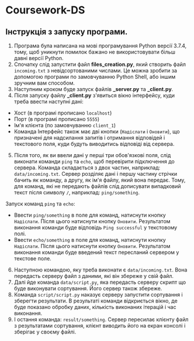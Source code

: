 # Coursework-DS

## Інструкція  з запуску програми. ##

1. Програма була написана на мові програмування Python версії 3.7.4, тому, щоб уникнути помилок бажано не використовувати більш давні версії Python.
2. Спочатку слід запустити файл **files_creation.py**, який створить файл `incoming.txt` з невідсортованими числами. Це можна зробити за допомогою програми по замовчуванню Python Shell, або іншим зручним вам способом.
3. Наступним кроком буде запуск файлів   **_server.py** та **_client.py**.
4. Після запуску файлу **_client.py** з'явиться вікно інтерфейсу, куди треба ввести наступні дані:
* Хост (в програмі прописано `localhost`)
* Порт (в програмі прописано `5555`)
* Ім'я клієнта (по замовчуванню `client_1`)
* Команда
Інтерфейс також має дві кнопки (`Надіслати` і `Оновити`), що призначені для надсилання запитів і отримання відповідей і текстового поля, куди будуть виводитись відповіді від сервера.
5. Після того, як ви ввели дані у перші три обов'язкові поля, слід виконати команди `ping` та `echo`, щоб перевірити підключення до сервера. Команда складається з двох частин, наприклад: `data/incoming.txt`. Сервер розділяє дані і першу частину стрічки бачить як команду, а другу, як ім'я файлу, який вона передає. Тому, для команд, які не передають файлів слід дописувати випадковий текст після символу `/`, наприклад: `ping/something`.

Запуск команд `ping` та `echo`:
* Ввести `ping/something` в поле для команд, натиснути кнопку `Надіслати`. Після цього натиснути кнопку `Оновити`. Результатом виконання команди буде відповідь `Ping successful` у текстовому полі.
* Ввести `echo/something` в поле для команд, натиснути кнопку `Надіслати`. Після цього натиснути кнопку `Оновити`. Результатом виконання команди буде введений текст пересланий  сервером у текстове поле.
6. Наступною командою, яку треба виконати є `data/incoming.txt`. Вона передасть серверу файл з даними, які він збереже у свій файл.
7. Далі йде команда `data/script.py`, яка передасть серверу скрипт що буде виконувати сортування. Його сервер також збереже.
8. Команда `script/script.py` наказує серверу запустити сортування і зберегти результати. В результаті команди відкриється вікно, де буде показано обробку даних, кількість виконаних ітерацій і час виконання.
9. І остання команда: `result/something`. Сервер пересилає клієнту файл з результатами сортування, клієнт виводить його на екран консолі і зберігає у своєму файлі.
